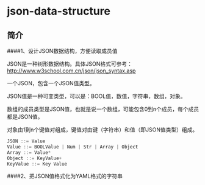 # json-data-structure

## 简介

####1、设计JSON数据结构，方便读取成员值

JSON是一种树形数据结构。具体JSON格式可参考：http://www.w3school.com.cn/json/json_syntax.asp

一个JSON，包含一个JSON值类型。

JSON值是一种可变类型，可以是：BOOL值，数值，字符串，数组，对象。

数组的成员类型是JSON值，也就是说一个数组，可能包含0到n个成员，每个成员都是JSON值。

对象由1到n个键值对组成，键值对由键（字符串）和值（即JSON值类型）组成。


```C
JSON ::= Value 
Value ::= BOOLValue | Num | Str | Array | Object 
Array ::= Value* 
Object ::= KeyValue+ 
KeyValue ::= Key Value
```

####2、把JSON值格式化为YAML格式的字符串





